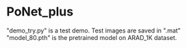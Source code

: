 # PoNet_plus
 "demo_try.py" is a test demo. 
Test images are saved in ".mat"
"model_80.pth" is the pretrained model on ARAD_1K dataset.